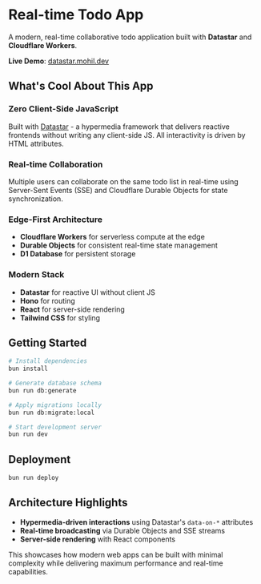 # Real-time Todo App

A modern, real-time collaborative todo application built with **Datastar** and **Cloudflare Workers**.

**Live Demo**: [datastar.mohil.dev](https://datastar.mohil.dev)

## What's Cool About This App

### **Zero Client-Side JavaScript**
Built with [Datastar](https://data-star.dev) - a hypermedia framework that delivers reactive frontends without writing any client-side JS. All interactivity is driven by HTML attributes.

### **Real-time Collaboration**
Multiple users can collaborate on the same todo list in real-time using Server-Sent Events (SSE) and Cloudflare Durable Objects for state synchronization.

### **Edge-First Architecture**
- **Cloudflare Workers** for serverless compute at the edge
- **Durable Objects** for consistent real-time state management
- **D1 Database** for persistent storage

### **Modern Stack**
- **Datastar** for reactive UI without client JS
- **Hono** for routing
- **React** for server-side rendering
- **Tailwind CSS** for styling

## Getting Started

```bash
# Install dependencies
bun install

# Generate database schema
bun run db:generate

# Apply migrations locally
bun run db:migrate:local

# Start development server
bun run dev
```

## Deployment

```bash
bun run deploy
```

## Architecture Highlights

- **Hypermedia-driven interactions** using Datastar's `data-on-*` attributes
- **Real-time broadcasting** via Durable Objects and SSE streams
- **Server-side rendering** with React components

This showcases how modern web apps can be built with minimal complexity while delivering maximum performance and real-time capabilities.
